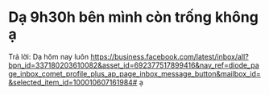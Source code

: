 # Dạ 9h30h bên mình còn trống không ạ

Trả lời: Dạ hôm nay luôn https://business.facebook.com/latest/inbox/all?bpn_id=337180203610082&asset_id=692377517899416&nav_ref=diode_page_inbox_comet_profile_plus_ap_page_inbox_message_button&mailbox_id=&selected_item_id=100010607161984# ạ